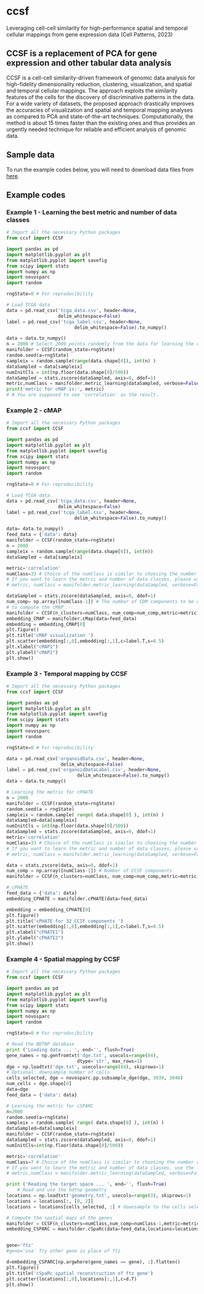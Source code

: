 # ccsf
Leveraging cell-cell similarity for high-performance spatial and temporal cellular mappings from gene expression data (Cell Patterns, 2023)

## CCSF is a replacement of PCA for gene expression and other tabular data analysis
CCSF is a cell-cell similarity-driven framework of genomic data analysis for high-fidelity dimensionality reduction, clustering, visualization, and spatial and temporal cellular mappings. 
The approach exploits the similarity features of the cells for the discovery of discriminative patterns in the data. 
For a wide variety of datasets, the proposed approach drastically improves the accuracies of visualization and spatial and temporal mapping analyses as compared to PCA and state-of-the-art techniques. 
Computationally, the method is about 15 times faster than the existing ones and thus provides an urgently needed technique  for reliable and efficient analysis of genomic data.

## Sample data

To run the example codes below, you will need to download data files from [here](https://drive.google.com/drive/u/0/folders/1YNHD7CJeiCioJ21-yWrK8JpZlBYHzfe4).

## Example codes

### Example 1 - Learning the best metric and number of data classes

```python
# Import all the necessary Python packages
from ccsf import CCSF

import pandas as pd
import matplotlib.pyplot as plt
from matplotlib.pyplot import savefig
from scipy import stats
import numpy as np
import novosparc
import random

rngState=0 # For reproducibility

# Load TCGA data
data = pd.read_csv('tcga_data.csv', header=None,
                   delim_whitespace=False)
label = pd.read_csv('tcga_label.csv', header=None,
                         delim_whitespace=False).to_numpy()

data = data.to_numpy()
n = 2000 # Select 2000 points randomly from the data for learning the distance metric.
manifolder = CCSF(random_state=rngState)
random.seed(a=rngState) 
sampleix = random.sample(range(data.shape[0]), int(n) )
dataSampled = data[sampleix]
numInitCls = int(np.floor(data.shape[0]/500))
dataSampled = stats.zscore(dataSampled, axis=0, ddof=1)
metric,numClass = manifolder.metric_learning(dataSampled, verbose=False)
print('metric for cMAP is:', metric)
# # You are supposed to see 'correlation' as the result.
```

### Example 2 - cMAP

```python
# Import all the necessary Python packages
from ccsf import CCSF

import pandas as pd
import matplotlib.pyplot as plt
from matplotlib.pyplot import savefig
from scipy import stats
import numpy as np
import novosparc
import random

rngState=0 # For reproducibility

# Load TCGA data
data = pd.read_csv('tcga_data.csv', header=None,
                   delim_whitespace=False)
label = pd.read_csv('tcga_label.csv', header=None,
                         delim_whitespace=False).to_numpy()

data= data.to_numpy()
feed_data = {'data': data}
manifolder = CCSF(random_state=rngState)
n = 2000
sampleix = random.sample(range(data.shape[0]), int(n))
dataSampled = data[sampleix]

metric='correlation'
numClass=33 # Choice of the numClass is similar to choosing the number of principal components in PCA
# If you want to learn the metric and number of data classes, please use the following line
# metric, numClass = manifolder.metric_learning(dataSampled, verbose=False)

dataSampled = stats.zscore(dataSampled, axis=0, ddof=1)
num_comp= np.array([numClass-1]) # The number of CDM components to be used
# to compute the cMAP
manifolder = CCSF(n_clusters=numClass, num_comp=num_comp,metric=metric)
embedding_CMAP = manifolder.cMap(data=feed_data)
embedding = embedding_CMAP[0]
plt.figure()
plt.title('cMAP visualization ')
plt.scatter(embedding[:,0],embedding[:,1],c=label.T,s=0.5)
plt.xlabel("cMAP1")
plt.ylabel("cMAP2")
plt.show()
```

### Example 3 - Temporal mapping by CCSF

```python
# Import all the necessary Python packages
from ccsf import CCSF

import pandas as pd
import matplotlib.pyplot as plt
from matplotlib.pyplot import savefig
from scipy import stats
import numpy as np
import novosparc
import random

rngState=0 # For reproducibility

data = pd.read_csv('organoidData.csv', header=None,
                    delim_whitespace=False)
label = pd.read_csv('organoidDataLabel.csv', header=None,
                          delim_whitespace=False).to_numpy()
data = data.to_numpy()

# Learning the metric for cPHATE
n = 2000
manifolder = CCSF(random_state=rngState)
random.seed(a = rngState) 
sampleix = random.sample( range( data.shape[0] ), int(n) )
dataSampled=data[sampleix]
numInitCls = int(np.floor(data.shape[0]/500))
dataSampled = stats.zscore(dataSampled, axis=0, ddof=1)
metric='correlation'
numClass=33 # Choice of the numClass is similar to choosing the number of principal components in PCA
# If you want to learn the metric and number of data classes, please use the following line
# metric, numClass = manifolder.metric_learning(dataSampled, verbose=False)

data = stats.zscore(data, axis=0, ddof=1)
num_comp = np.array([numClass-1]) # Number of CCSF components
manifolder = CCSF(n_clusters=numClass, num_comp=num_comp,metric=metric,random_state=rngState)

# cPHATE
feed_data = {'data': data}
embedding_CPHATE = manifolder.cPHATE(data=feed_data)

embedding = embedding_CPHATE[0]
plt.figure()
plt.title('cPHATE for 32 CCIF components ')
plt.scatter(embedding[:,0],embedding[:,1],c=label.T,s=0.5)
plt.xlabel("cPHATE1")
plt.ylabel("cPHATE2")
plt.show()
```

### Example 4 - Spatial mapping by CCSF

```python
# Import all the necessary Python packages
from ccsf import CCSF

import pandas as pd
import matplotlib.pyplot as plt
from matplotlib.pyplot import savefig
from scipy import stats
import numpy as np
import novosparc
import random

rngState=0 # For reproducibility

# Read the BDTNP database
print ('Loading data ... ', end='', flush=True)
gene_names = np.genfromtxt('dge.txt', usecols=range(84),
                          dtype='str', max_rows=1)
dge = np.loadtxt('dge.txt', usecols=range(84), skiprows=1)
# Optional: downsample number of cells
cells_selected, dge = novosparc.pp.subsample_dge(dge, 3039, 3040)
num_cells = dge.shape[0]    
data=dge
feed_data = {'data': data}

# Learning the metric for cSPARC
n=2000
random.seed(a=rngState)
sampleix = random.sample( range( data.shape[0] ), int(n) )
dataSampled=data[sampleix]
manifolder = CCSF(random_state=rngState)
dataSampled = stats.zscore(dataSampled, axis=0, ddof=1)
numInitCls=int(np.floor(data.shape[0]/500))

metric='correlation'
numClass=7 # Choice of the numClass is similar to choosing the number of principal components in PCA
# If you want to learn the metric and number of data classes, use the following line
# metric,numClass = manifolder.metric_learning(dataSampled, verbose=False)

print ('Reading the target space ... ', end='', flush=True)    
    # Read and use the bdtnp geometry
locations = np.loadtxt('geometry.txt', usecols=range(3), skiprows=1)
locations = locations[:, [0, 2]]
locations = locations[cells_selected, :] # downsample to the cells selected above

# Compute the spatial maps of the genes
manifolder = CCSF(n_clusters=numClass,num_comp=numClass-1,metric=metric)        
embedding_CSPARC = manifolder.cSpaRc(data=feed_data,locations=locations)


gene='ftz'
#gene='sna' Try other gene in place of ftz

d=embedding_CSPARC[np.argwhere(gene_names == gene), :].flatten()
plt.figure()
plt.title('cSpaRc spatial reconstruction of ftz gene')
plt.scatter(locations[:,0],locations[:,1],c=d.T)
plt.show()
```








